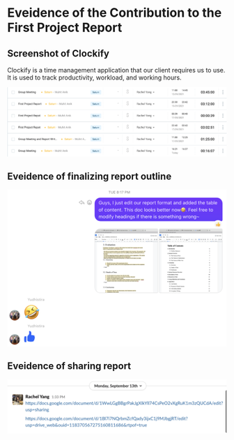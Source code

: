 # **Eveidence of the Contribution to the First Project Report**

## Screenshot of Clockify

Clockify is a time management application that our client requires us to use. It is used to track productivity, workload, and working hours.

![clockify](https://github.com/RachelYang1999/SOFT3888-Evidence/blob/main/Week6/img/clockify.png)

## Eveidence of finalizing report outline

![structure_report](https://github.com/RachelYang1999/SOFT3888-Evidence/blob/main/Week6/img/structure_report.png)

## Eveidence of sharing report

![share_report](https://github.com/RachelYang1999/SOFT3888-Evidence/blob/main/Week6/img/share_report.png)

